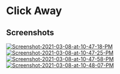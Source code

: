 # Click Away
## Screenshots

<a href="https://ibb.co/kqFp9Xk"><img src="https://i.ibb.co/ZcC3Yxt/Screenshot-2021-03-08-at-10-47-18-PM.png" alt="Screenshot-2021-03-08-at-10-47-18-PM" border="0"></a>
<a href="https://ibb.co/rQgyDKj"><img src="https://i.ibb.co/mRmzfrj/Screenshot-2021-03-08-at-10-47-25-PM.png" alt="Screenshot-2021-03-08-at-10-47-25-PM" border="0"></a>
<a href="https://ibb.co/Js8pNLc"><img src="https://i.ibb.co/1mBX3V0/Screenshot-2021-03-08-at-10-47-58-PM.png" alt="Screenshot-2021-03-08-at-10-47-58-PM" border="0"></a>
<a href="https://ibb.co/0mjrjCY"><img src="https://i.ibb.co/Fmbzb58/Screenshot-2021-03-08-at-10-48-07-PM.png" alt="Screenshot-2021-03-08-at-10-48-07-PM" border="0"></a>
